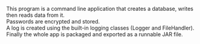 This program is a command line application that creates a database, writes then reads data from it.<br>
 Passwords are encrypted and stored.<br>
 A log is created using the built-in logging classes (Logger and FileHandler).<br>
 Finally the whole app is packaged and exported as a runnable JAR file.
